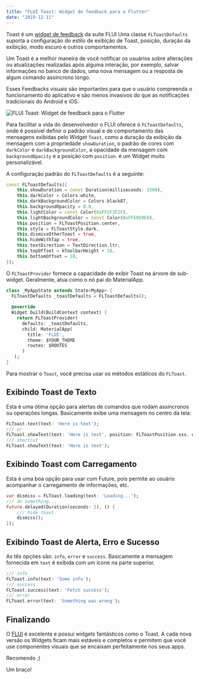 ```yaml
---
title: "FLUI Toast: Widget de feedback para o Flutter"
date: "2019-12-11"
---
```


Toast é um [widget de feedback](https://www.flui.xin/en/widgets/toast.html) da suíte FLUI Uma classe `FLToastDefaults` suporta a configuração do estilo de exibição de Toast, posição, duração da exibição, modo escuro e outros comportamentos.

Um Toast é a melhor maneira de você notificar os usuários sobre alterações ou atualizações realizadas após alguma interação, por exemplo, salvar informações no banco de dados, uma nova mensagem ou a resposta de algum comando assíncrono longo.

Esses Feedbacks visuais são importantes para que o usuário compreenda o funcionamento do aplicativo e são menos invasivos do que as notificações tradicionais do Android e iOS.

![FLUI Toast: Widget de feedback para o Flutter](images/2019-12-11-toast.gif)

Para facilitar a vida do desenvolvedor o FLUI oferece o `FLToastDefaults`, onde é possível definir o padrão visual e de comportamento das mensagens exibidas pelo Widget `Toast`, como a duração da exibição da mensagem com a propriedade `showDuration`, o padrão de cores com `darkColor` e `darkBackgroundColor`, a opacidade da mensagem com `backgroundOpacity` e a posição com `position`. é um Widget muito personalizável.

A configuração padrão do `FLToastDefaults` é a seguinte:

```dart
const FLToastDefaults({
    this.showDuration = const Duration(milliseconds: 1500),
    this.darkColor = Colors.white,
    this.darkBackgroundColor = Colors.black87,
    this.backgroundOpacity = 0.8,
    this.lightColor = const Color(0xFF2F2F2F),
    this.lightBackgroundColor = const Color(0xFFE0E0E0),
    this.position = FLToastPosition.center,
    this.style = FLToastStyle.dark,
    this.dismissOtherToast = true,
    this.hideWithTap = true,
    this.textDirection = TextDirection.ltr,
    this.topOffset = kToolbarHeight + 10,
    this.bottomOffset = 10,
});
```

O `FLToastProvider` fornece a capacidade de exibir Toast na árvore de sub-widget. Geralmente, atua como o nó pai do MaterialApp.

```dart
class _MyAppState extends State<MyApp> {
  FLToastDefaults _toastDefaults = FLToastDefaults();
  
  @override
  Widget build(BuildContext context) {
    return FLToastProvider(
      defaults: _toastDefaults,
      child: MaterialApp(
        title: 'FLUI',
        theme: $YOUR_THEME
        routes: $ROUTES
      )
   );
}
```

Para mostrar o `Toast`, você precisa usar os métodos estáticos do `FLToast`.

## Exibindo Toast de Texto

Esta é uma ótima opção para alertas de comandos que rodam assíncronos ou operações longas. Basicamente exibe uma mensagem no centro da tela:

```dart
FLToast.text(text: 'Here is text');
/// or
FLToast.showText(text: 'Here is text', position: FLToastPosition.xxx, duration: Duration(seconds: 5), style: FLToastStyle.xxx);
/// shortcut
FLToast.showText(text: 'Here is text');
```

## Exibindo Toast com Carregamento

Esta é uma boa opção para usar com Future, pois permite ao usuário acompanhar o carregamento de informações, etc.

```dart
var dismiss = FLToast.loading(text: 'Loading...');
/// do something...
Future.delayed(Duration(seconds: 2), () {
    /// hide toast
    dismiss();
});
```

## Exibindo Toast de Alerta, Erro e Sucesso

As tês opções são: `info`, `error` e `success`. Basicamente a mensagem fornecida em `text` é exibida com um ícone na parte superior.

```dart
/// info
FLToast.info(text: 'Some info');
/// success
FLToast.success(text: 'Fetch success');
/// error
FLToast.error(text: 'Something was wrong');
```

## Finalizando

O [FLUI](https://www.luizeof.com.br/flutter/flui-e-um-conjunto-de-widgets-para-o-flutter/) é excelente e possui widgets fantásticos como o Toast. A cada nova versão os Widgets ficam mais estáveis e completos e permitem que você use componentes visuais que se encaixam perfeitamente nos seus apps.

Recomendo ;)

Um braço!
